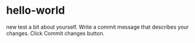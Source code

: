 # hello-world
new test
a bit about yourself.
Write a commit message that describes your changes.
Click Commit changes button.

